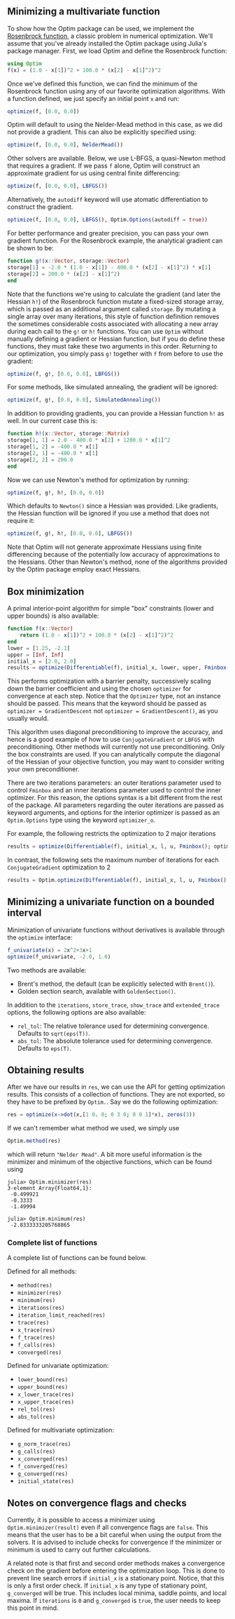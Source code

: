 ## Minimizing a multivariate function
To show how the Optim package can be used, we implement the
[Rosenbrock function](http://en.wikipedia.org/wiki/Rosenbrock_function),
a classic problem in numerical optimization. We'll assume that you've already
installed the Optim package using Julia's package manager.
First, we load Optim and define the Rosenbrock function:
```jl
using Optim
f(x) = (1.0 - x[1])^2 + 100.0 * (x[2] - x[1]^2)^2
```
Once we've defined this function, we can find the minimum of the Rosenbrock
function using any of our favorite optimization algorithms. With a function defined,
we just specify an initial point `x` and run:
```jl
optimize(f, [0.0, 0.0])
```
Optim will default to using the Nelder-Mead method in this case, as we did not provide a gradient. This can also
be explicitly specified using:
```jl
optimize(f, [0.0, 0.0], NelderMead())
```
Other solvers are available. Below, we use L-BFGS, a quasi-Newton method that requires a gradient.
If we pass `f` alone, Optim will construct an approximate gradient for us
using central finite differencing:
```jl
optimize(f, [0.0, 0.0], LBFGS())
```
Alternatively, the `autodiff` keyword will use atomatic differentiation to construct
the gradient.
```jl
optimize(f, [0.0, 0.0], LBFGS(), Optim.Options(autodiff = true))
```
For better performance and greater precision, you can pass your own gradient function. For the Rosenbrock example, the analytical gradient can be shown to be:
```jl
function g!(x::Vector, storage::Vector)
storage[1] = -2.0 * (1.0 - x[1]) - 400.0 * (x[2] - x[1]^2) * x[1]
storage[2] = 200.0 * (x[2] - x[1]^2)
end
```
Note that the functions we're using to calculate the gradient (and later the Hessian `h!`) of the Rosenbrock function mutate a fixed-sized storage array, which is passed as an additional argument called `storage`. By mutating a single array over many iterations, this style of function definition removes the sometimes considerable costs associated with allocating a new array during each call to the `g!` or `h!` functions. You can use `Optim` without manually defining a gradient or Hessian function, but if you do define these functions, they must take these two arguments in this order.
Returning to our optimization, you simply pass `g!` together with `f` from before to use the gradient:
```jl
optimize(f, g!, [0.0, 0.0], LBFGS())
```
For some methods, like simulated annealing, the gradient will be ignored:
```jl
optimize(f, g!, [0.0, 0.0], SimulatedAnnealing())
```
In addition to providing gradients, you can provide a Hessian function `h!` as well. In our current case this is:
```jl
function h!(x::Vector, storage::Matrix)
storage[1, 1] = 2.0 - 400.0 * x[2] + 1200.0 * x[1]^2
storage[1, 2] = -400.0 * x[1]
storage[2, 1] = -400.0 * x[1]
storage[2, 2] = 200.0
end
```
Now we can use Newton's method for optimization by running:
```jl
optimize(f, g!, h!, [0.0, 0.0])
```
Which defaults to `Newton()` since a Hessian was provided. Like gradients, the Hessian function will be ignored if you use a method that does not require it:
```jl
optimize(f, g!, h!, [0.0, 0.0], LBFGS())
```
Note that Optim will not generate approximate Hessians using finite differencing
because of the potentially low accuracy of approximations to the Hessians. Other
than Newton's method, none of the algorithms provided by the Optim package employ
exact Hessians.

## Box minimization

A primal interior-point algorithm for simple "box" constraints (lower and upper bounds) is also available:

```jl
function f(x::Vector)
    return (1.0 - x[1])^2 + 100.0 * (x[2] - x[1]^2)^2
end
lower = [1.25, -2.1]
upper = [Inf, Inf]
initial_x = [2.0, 2.0]
results = optimize(Differentiable(f), initial_x, lower, upper, Fminbox(), optimizer = GradientDescent)
```

This performs optimization with a barrier penalty, successively scaling down the barrier coefficient and using the chosen `optimizer` for convergence at each step. Notice that the `Optimizer` type, not an instance should be passed. This means that the keyword should be passed as `optimizer = GradientDescent` not `optimizer = GradientDescent()`, as you usually would.

This algorithm uses diagonal preconditioning to improve the accuracy, and hence is a good example of how to use `ConjugateGradient` or `LBFGS` with preconditioning. Other methods will currently not use preconditioning. Only the box constraints are used. If you can analytically compute the diagonal of the Hessian of your objective function, you may want to consider writing your own preconditioner.

There are two iterations parameters: an outer iterations parameter used to control `Fminbox` and an inner iterations parameter used to control the inner optimizer. For this reason, the options syntax is a bit different from the rest of the package. All parameters regarding the outer iterations are passed as keyword arguments, and options for the interior optimizer is passed as an `Optim.Options` type using the keyword `optimizer_o`.

For example, the following restricts the optimization to 2 major iterations
```julia
results = optimize(Differentiable(f), initial_x, l, u, Fminbox(); optimizer = GradientDescent, iterations = 2)
```
In contrast, the following sets the maximum number of iterations for each `ConjugateGradient` optimization to 2
```julia
results = Optim.optimize(Differentiable(f), initial_x, l, u, Fminbox(); optimizer = GradientDescent, optimizer_o = Optim.Options(iterations = 2))
```
## Minimizing a univariate function on a bounded interval

Minimization of univariate functions without derivatives is available through
the `optimize` interface:

```jl
f_univariate(x) = 2x^2+3x+1
optimize(f_univariate, -2.0, 1.0)
```

Two methods are available:

* Brent's method, the default (can be explicitly selected with `Brent()`).
* Golden section search, available with `GoldenSection()`.

In addition to the `iterations`, `store_trace`, `show_trace` and
`extended_trace` options, the following options are also available:

* `rel_tol`: The relative tolerance used for determining convergence. Defaults to `sqrt(eps(T))`.
* `abs_tol`: The absolute tolerance used for determining convergence. Defaults to `eps(T)`.

## Obtaining results
After we have our results in `res`, we can use the API for getting optimization results.
This consists of a collection of functions. They are not exported, so they have to be prefixed by `Optim.`.
Say we do the following optimization:
```jl
res = optimize(x->dot(x,[1 0. 0; 0 3 0; 0 0 1]*x), zeros(3))
```
 If we can't remember what method we used, we simply use
```jl
Optim.method(res)
```
which will return `"Nelder Mead"`. A bit more useful information is the minimizer and minimum of the objective functions, which can be found using
```jlcon
julia> Optim.minimizer(res)
3-element Array{Float64,1}:
 -0.499921
 -0.3333  
 -1.49994

julia> Optim.minimum(res)
 -2.8333333205768865
```

### Complete list of functions
A complete list of functions can be found below.

Defined for all methods:

* `method(res)`
* `minimizer(res)`
* `minimum(res)`
* `iterations(res)`
* `iteration_limit_reached(res)`
* `trace(res)`
* `x_trace(res)`
* `f_trace(res)`
* `f_calls(res)`
* `converged(res)`

Defined for univariate optimization:

* `lower_bound(res)`
* `upper_bound(res)`
* `x_lower_trace(res)`
* `x_upper_trace(res)`
* `rel_tol(res)`
* `abs_tol(res)`

Defined for multivariate optimization:

* `g_norm_trace(res)`
* `g_calls(res)`
* `x_converged(res)`
* `f_converged(res)`
* `g_converged(res)`
* `initial_state(res)`

## Notes on convergence flags and checks
Currently, it is possible to access a minimizer using `Optim.minimizer(result)` even if
all convergence flags are `false`. This means that the user has to be a bit careful when using
the output from the solvers. It is advised to include checks for convergence if the minimizer
or minimum is used to carry out further calculations.

A related note is that first and second order methods makes a convergence check
on the gradient before entering the optimization loop. This is done to prevent
line search errors if `initial_x` is a stationary point. Notice, that this is only
a first order check. If `initial_x` is any type of stationary point, `g_converged`
will be true. This includes local minima, saddle points, and local maxima. If `iterations` is `0`
and `g_converged` is `true`, the user needs to keep this point in mind.
